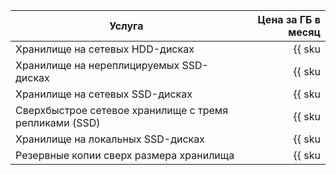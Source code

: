 | Услуга                                  | Цена за ГБ в месяц                                                  |
| ----- | ----: |
| Хранилище на сетевых HDD-дисках         | {{ sku|KZT|mdb.cluster.network-hdd.pg|month|string }}               |
| Хранилище на нереплицируемых SSD-дисках | {{ sku|KZT|mdb.cluster.network-ssd-nonreplicated.pg|month|string }} |
| Хранилище на сетевых SSD-дисках         | {{ sku|KZT|mdb.cluster.network-nvme.pg|month|string }}              |
| Сверхбыстрое сетевое хранилище с тремя репликами (SSD) | {{ sku|KZT|mdb.cluster.network-ssd-io-m3.pg|month|string }} |
| Хранилище на локальных SSD-дисках       | {{ sku|KZT|mdb.cluster.local-nvme.pg|month|string }}                |
| Резервные копии сверх размера хранилища | {{ sku|KZT|mdb.cluster.pg.backup|month|string }}                    |